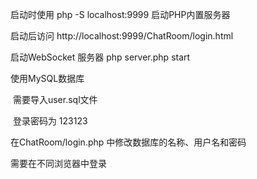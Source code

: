 启动时使用 php -S localhost:9999 启动PHP内置服务器

启动后访问 http://localhost:9999/ChatRoom/login.html

启动WebSocket 服务器 php server.php start

使用MySQL数据库

​	需要导入user.sql文件

​	登录密码为 123123

在ChatRoom/login.php 中修改数据库的名称、用户名和密码



需要在不同浏览器中登录 